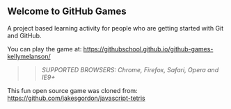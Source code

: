 ## Welcome to GitHub Games

A project based learning activity for people who are getting started with Git and GitHub.

You can play the game at: https://githubschool.github.io/github-games-kellymelanson/

>> _*SUPPORTED BROWSERS*: Chrome, Firefox, Safari, Opera and IE9+_

This fun open source game was cloned from: https://github.com/jakesgordon/javascript-tetris
